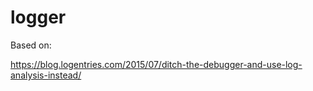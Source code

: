 # logger

Based on:

https://blog.logentries.com/2015/07/ditch-the-debugger-and-use-log-analysis-instead/
